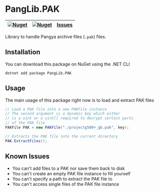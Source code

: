 # PangLib.PAK

| [![Nuget](https://img.shields.io/nuget/v/PangLib.PAK.svg)](https://www.nuget.org/packages/PangLib.PAK/) | [![Nuget](https://img.shields.io/nuget/dt/PangLib.PAK.svg)](https://www.nuget.org/packages/PangLib.PAK/) | [Issues](https://github.com/pangyatools/PangLib/labels/PangLib.PAK) |
| ------------------------------------------------------------------------------------------------------- | -------------------------------------------------------------------------------------------------------- | ------------------------------------------------------------------- |

Library to handle Pangya archive files (`.pak`) files.

## Installation

You can download this package on NuGet using the .NET CLI

```
dotnet add package PangLib.PAK
```

## Usage

The main usage of this package right now is to load and extract PAK files

```cs
// Load a PAK file into a new PAKFile instance
// The second argument is a dynamic key which either
// is a uint or a uint[] required to decrypt certain parts
// of the PAK file
PAKFile PAK = new PAKFile("./projectg500+_gb.pak", key);

// Extracts the PAK file into the current directory
PAK.ExtractFiles();
```

## Known Issues

- You can't add files to a PAK nor save them back to disk
- You can't create an empty PAK file instance to fill yourself
- You can't specify a path to extract the PAK file to
- You can't access single files of the PAK file instance
